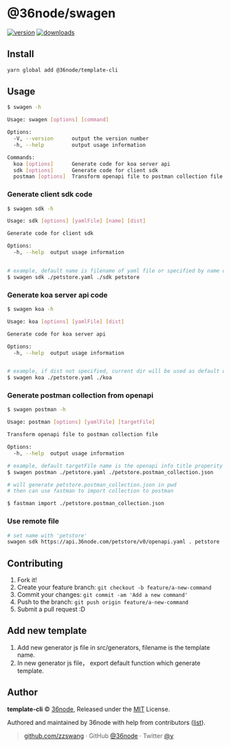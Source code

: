 # @36node/swagen

[![version][0]][1] [![downloads][2]][3]

## Install

```bash
yarn global add @36node/template-cli
```

## Usage

```sh
$ swagen -h

Usage: swagen [options] [command]

Options:
  -V, --version      output the version number
  -h, --help         output usage information

Commands:
  koa [options]      Generate code for koa server api
  sdk [options]      Generate code for client sdk
  postman [options]  Transform openapi file to postman collection file
```

### Generate client sdk code

```sh
$ swagen sdk -h

Usage: sdk [options] [yamlFile] [name] [dist]

Generate code for client sdk

Options:
  -h, --help  output usage information


# example, default name is filename of yaml file or specified by name option
$ swagen sdk ./petstore.yaml ./sdk petstore
```

### Generate koa server api code

```sh
$ swagen koa -h

Usage: koa [options] [yamlFile] [dist]

Generate code for koa server api

Options:
  -h, --help  output usage information


# example, if dist not specified, current dir will be used as default dist
$ swagen koa ./petstore.yaml ./koa
```

### Generate postman collection from openapi

```sh
$ swagen postman -h

Usage: postman [options] [yamlFile] [targetFile]

Transform openapi file to postman collection file

Options:
  -h, --help  output usage information

# example, default targetFile name is the openapi info title properity
$ swagen postman ./petstore.yaml ./petstore.postman_collection.json

# will generate petstore.postman_collection.json in pwd
# then can use fastman to import collection to postman

$ fastman import ./petstore.postman_collection.json
```

### Use remote file

```sh
# set name with 'petstore'
swagen sdk https://api.36node.com/petstore/v0/openapi.yaml . petstore
```

## Contributing

1. Fork it!
2. Create your feature branch: `git checkout -b feature/a-new-command`
3. Commit your changes: `git commit -am 'Add a new command'`
4. Push to the branch: `git push origin feature/a-new-command`
5. Submit a pull request :D

## Add new template

1. Add new generator js file in src/generators, filename is the template name.
2. In new generator js file， export default function which generate template.

## Author

**template-cli** © [36node](https://github.com/36node), Released under the [MIT](./LICENSE) License.

Authored and maintained by 36node with help from contributors ([list](https://github.com/36node/template-cli/contributors)).

> [github.com/zzswang](https://github.com/zzswang) · GitHub [@36node](https://github.com/36node) · Twitter [@y](https://twitter.com/y)

[0]: https://img.shields.io/npm/v/@36node/swagen.svg?style=flat
[1]: https://npmjs.com/package/@36node/swagen
[2]: https://img.shields.io/npm/dm/@36node/swagen.svg?style=flat
[3]: https://npmjs.com/package/@36node/swagen
